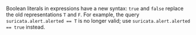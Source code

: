 Boolean literals in expressions have a new syntax: `true` and `false` replace
the old representations `T` and `F`. For example, the query
`suricata.alert.alerted == T` is no longer valid; use `suricata.alert.alerted ==
true` instead.
